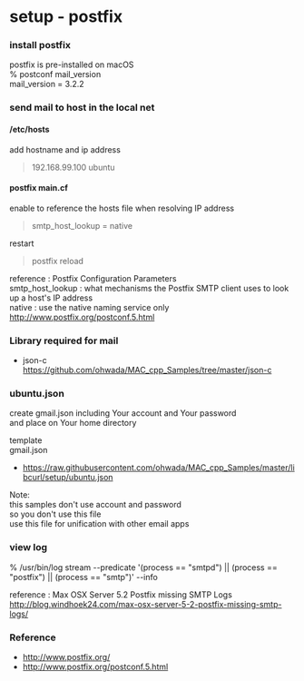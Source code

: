 setup - postfix
===============

###  install postfix
postfix is pre-installed on macOS <br/>
% postconf mail_version <br/>
mail_version = 3.2.2 <br/>

### send mail to host in the local net

#### /etc/hosts

add hostname and ip address <br/>

> 192.168.99.100 ubuntu <br/>

#### postfix main.cf

enable to reference the hosts file when resolving IP address <br/>

> smtp_host_lookup = native <br/>

restart <br/>
> postfix reload <br/>

reference : Postfix Configuration Parameters <br/>
smtp_host_lookup : what mechanisms the Postfix SMTP client uses to look up a host's IP address <br/>
native : use the native naming service only <br/>
http://www.postfix.org/postconf.5.html <br/>

### Library required for mail
- json-c <br/>
https://github.com/ohwada/MAC_cpp_Samples/tree/master/json-c <br/>


### ubuntu.json
create gmail.json including Your account and Your password <br/>
and place on Your home directory <br/>

template <br/>
gmail.json <br/>
- https://raw.githubusercontent.com/ohwada/MAC_cpp_Samples/master/libcurl/setup/ubuntu.json <br/>

Note: <br/>
this samples don't use account and password <br/>
 so you don't use this file <br/>
use this file for unification with other email apps  <br/>

### view log

% /usr/bin/log stream --predicate  '(process == "smtpd") || (process == "postfix") || (process == "smtp")' --info <br/>

reference : Max OSX Server 5.2 Postfix missing SMTP Logs <br/>
http://blog.windhoek24.com/max-osx-server-5-2-postfix-missing-smtp-logs/ <br/>

### Reference <br/>
- http://www.postfix.org/
- http://www.postfix.org/postconf.5.html

